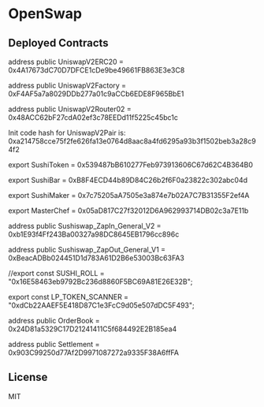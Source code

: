 # OpenSwap


## Deployed Contracts

   address public UniswapV2ERC20 = 0x4A17673dC70D7DFCE1cDe9be49661FB863E3e3C8

   address public UniswapV2Factory = 0xF4AF5a7a8029DDb277a01c9aCCb6EDE8F965BbE1

   address public UniswapV2Router02 = 0x48ACC62bF27cdA02ef3c78EEDd11f5225c45bc1c

   Init code hash for UniswapV2Pair is: 0xa214758cce75f2fe626fa13e0764d8aac8a4fd6295a93b3f1502beb3a28c94f2

   export SushiToken = 0x539487bB610277Feb973913606C67d62C4B364B0

   export SushiBar = 0xB8F4ECD44b89D84C26b2f6F0a23822c302abc04d

   export SushiMaker = 0x7c75205aA7505e3a874e7b02A7C7B31355F2ef4A

   export MasterChef = 0x05aD817C27f32012D6A962993714DB02c3a7E11b

   address public Sushiswap_ZapIn_General_V2 = 0xb1E93f4Ff243Ba00327a98DC8645EB1796cc896c

   address public Sushiswap_ZapOut_General_V1 = 0xBeacADBb024451D1d783A61D2B6e53003Bc63FA3

   //export const SUSHI_ROLL = "0x16E58463eb9792Bc236d8860F5BC69A81E26E32B";

   export const LP_TOKEN_SCANNER = "0xdCb22AAEF5E418D87C1e3FcC9d05e507dDC5F493";

   address public OrderBook = 0x24D81a5329C17D21241411C5f684492E2B185ea4

   address public Settlement = 0x903C99250d77Af2D9971087272a9335F38A6ffFA

## License

MIT
